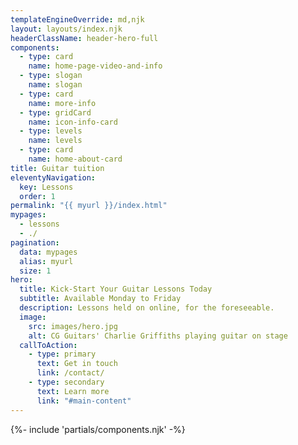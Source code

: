 ```yaml
---
templateEngineOverride: md,njk
layout: layouts/index.njk
headerClassName: header-hero-full
components:
  - type: card
    name: home-page-video-and-info
  - type: slogan
    name: slogan
  - type: card
    name: more-info
  - type: gridCard
    name: icon-info-card
  - type: levels
    name: levels
  - type: card
    name: home-about-card
title: Guitar tuition
eleventyNavigation:
  key: Lessons
  order: 1
permalink: "{{ myurl }}/index.html"
mypages:
  - lessons
  - ./
pagination:
  data: mypages
  alias: myurl
  size: 1
hero:
  title: Kick-Start Your Guitar Lessons Today
  subtitle: Available Monday to Friday
  description: Lessons held on online, for the foreseeable.
  image:
    src: images/hero.jpg
    alt: CG Guitars' Charlie Griffiths playing guitar on stage
  callToAction:
    - type: primary
      text: Get in touch
      link: /contact/
    - type: secondary
      text: Learn more
      link: "#main-content"
---
```


{%- include 'partials/components.njk' -%}



